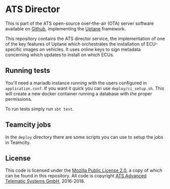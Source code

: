 # ATS Director 

This is part of the ATS open-source over-the-air (OTA) server software
available on [Github](https://github.com/advancedtelematic),
implementing the [Uptane](https://uptane.github.io/) framework.

This repository contains the ATS director service, the implementation
of one of the key features of Uptane which orchestrates the
installation of ECU-specific images on vehicles. It uses online keys
to sign metadata concerning which updates to install on which ECUs.

## Running tests

You'll need a mariadb instance running with the users configured in
`application.conf`. If you want it quick you can use
`deploy/ci_setup.sh`. This will create a new docker container running
a database with the proper permissions.

To run tests simply run `sbt test`.

## Teamcity jobs

In the `deploy` directory there are some scripts you can use to setup
the jobs in Teamcity.

## License

This code is licensed under the [Mozilla Public License 2.0](LICENSE), a copy of which can be found in this repository. All code is copyright [ATS Advanced Telematic Systems GmbH](https://www.advancedtelematic.com), 2016-2018.
